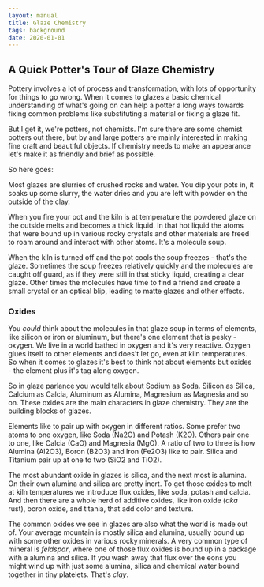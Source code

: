```yaml
---
layout: manual
title: Glaze Chemistry
tags: background
date: 2020-01-01
---
```

## A Quick Potter's Tour of Glaze Chemistry

Pottery involves a lot of process and transformation, 
with lots of opportunity for things to go wrong.
When it comes to glazes a basic chemical understanding of what's going on can 
help a potter a long ways towards fixing common problems like substituting a material or fixing 
a glaze fit. 

But I get it, we're potters, not chemists. I'm sure there are some chemist potters out there, 
but by and large potters are mainly interested in making fine craft and beautiful objects.
If chemistry needs to make an appearance let's make it as friendly and brief as possible.

So here goes:

Most glazes are slurries of crushed rocks and water. You dip your pots in, it soaks up some
slurry, the water dries and you are left with powder on the outside of the clay.

When you fire your pot and the kiln is at temperature the powdered glaze on the outside melts and becomes a thick liquid. 
In that hot liquid the atoms that were bound up in various rocky crystals and other materials are 
freed to roam around and interact with other atoms. It's a molecule soup. 

When the kiln is turned off and the pot cools the soup freezes - that's the glaze. 
Sometimes the soup freezes relatively quickly and the molecules are caught off guard, 
as if they were still in that sticky liquid, creating a clear glaze. 
Other times the molecules have time to 
find a friend and create a small crystal or an optical blip, leading to matte glazes
and other effects.

### Oxides

You *could* think about the molecules in that glaze soup in terms of elements, 
like silicon or iron or aluminum, but there's one element
that is pesky - oxygen. We live in a world bathed in oxygen and it's very reactive.
Oxygen glues itself to other elements and does't let go, even at kiln temperatures.
So when it comes to glazes it's best to think not about elements but oxides - the element plus it's tag along oxygen. 

So in glaze parlance you would talk about Sodium as Soda. 
Silicon as Silica, Calcium as Calcia, Aluminum as Alumina, Magnesium as Magnesia and so on.
These oxides are the main characters in glaze chemistry. They are the building blocks of glazes.

Elements like to pair up with oxygen in different ratios. 
Some prefer two atoms to one oxygen, like Soda (Na2O) and Potash (K2O).
Others pair one to one, like Calcia (CaO) and Magnesia (MgO). 
A ratio of two to three is how Alumina (Al2O3), Boron (B2O3) and Iron (Fe2O3) like to pair. 
Silica and Titanium pair up at one to two (SiO2 and TiO2).

The most abundant oxide in glazes is silica, and the next most is alumina. 
On their own alumina and silica are pretty inert.
To get those oxides to melt at kiln temperatures we introduce flux oxides, like soda, potash and calcia. 
And then there are a whole herd of additive oxides, like iron oxide (*aka* rust), boron oxide, and titania,
that add color and texture. 

The common oxides we see in glazes are also what the world is made out of. 
Your average mountain is mostly silica and alumina, 
usually bound up with some other oxides in various rocky minerals. 
A very common type of mineral is *feldspar*, where one of those flux oxides is bound up in a package with a alumina and silica.
If you wash away that flux over the eons you might wind up with just some alumina, 
silica and chemical water bound together in tiny platelets.
That's *clay*.

